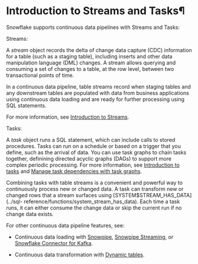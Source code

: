 # Introduction to Streams and Tasks¶  
  
Snowflake supports continuous data pipelines with Streams and Tasks:

Streams:

    

A _stream_ object records the delta of change data capture (CDC) information
for a table (such as a staging table), including inserts and other data
manipulation language (DML) changes. A stream allows querying and consuming a
set of changes to a table, at the row level, between two transactional points
of time.

In a continuous data pipeline, table streams record when staging tables and
any downstream tables are populated with data from business applications using
continuous data loading and are ready for further processing using SQL
statements.

For more information, see [Introduction to Streams](streams-intro).

Tasks:

    

A _task_ object runs a SQL statement, which can include calls to stored
procedures. Tasks can run on a schedule or based on a trigger that you define,
such as the arrival of data. You can use task graphs to chain tasks together,
definining directed acyclic graphs (DAGs) to support more complex periodic
processing. For more information, see [Introduction to tasks](tasks-intro) and
[Manage task dependencies with task graphs](tasks-graphs).

Combining tasks with table streams is a convenient and powerful way to
continuously process new or changed data. A task can transform new or changed
rows that a stream surfaces using [SYSTEM$STREAM_HAS_DATA](../sql-
reference/functions/system_stream_has_data). Each time a task runs, it can
either consume the change data or skip the current run if no change data
exists.

For other continuous data pipeline features, see:

  * Continuous data loading with [Snowpipe](data-load-snowpipe-intro), [Snowpipe Streaming](data-load-snowpipe-streaming-overview), or [Snowflake Connector for Kafka](kafka-connector).

  * Continuous data transformation with [Dynamic tables](dynamic-tables-intro).

